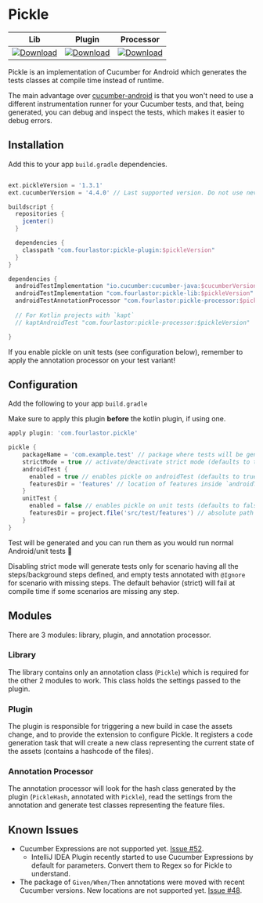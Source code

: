 # Pickle

| Lib | Plugin | Processor |
| --- | --- | --- |
| [ ![Download](https://api.bintray.com/packages/fourlastor/maven/pickle-lib/images/download.svg) ](https://bintray.com/fourlastor/maven/pickle-lib/_latestVersion) | [ ![Download](https://api.bintray.com/packages/fourlastor/maven/pickle-plugin/images/download.svg) ](https://bintray.com/fourlastor/maven/pickle-plugin/_latestVersion) | [ ![Download](https://api.bintray.com/packages/fourlastor/maven/pickle-processor/images/download.svg) ](https://bintray.com/fourlastor/maven/pickle-processor/_latestVersion) |

Pickle is an implementation of Cucumber for Android which generates the tests classes at compile time instead of runtime.

The main advantage over [cucumber-android](https://github.com/cucumber/cucumber-android) is that you won't need to use a different instrumentation runner for your Cucumber tests, and that, being generated, you can debug and inspect the tests, which makes it easier to debug errors.

## Installation

Add this to your app `build.gradle` dependencies.

```gradle

ext.pickleVersion = '1.3.1'
ext.cucumberVersion = '4.4.0' // Last supported version. Do not use never versions since annotation packages were moved.

buildscript {
  repositories {
    jcenter()
  }

  dependencies {
    classpath "com.fourlastor:pickle-plugin:$pickleVersion"
  }
}

dependencies { 
  androidTestImplementation "io.cucumber:cucumber-java:$cucumberVersion"
  androidTestImplementation "com.fourlastor:pickle-lib:$pickleVersion"
  androidTestAnnotationProcessor "com.fourlastor:pickle-processor:$pickleVersion"
  
  // For Kotlin projects with `kapt`
  // kaptAndroidTest "com.fourlastor:pickle-processor:$pickleVersion"

}

```

If you enable pickle on unit tests (see configuration below), remember to apply the annotation processor on your test variant!

## Configuration

Add the following to your app `build.gradle`

Make sure to apply this plugin **before** the kotlin plugin, if using one. 

```gradle
apply plugin: 'com.fourlastor.pickle'

pickle {
    packageName = 'com.example.test' // package where tests will be generated
    strictMode = true // activate/deactivate strict mode (defaults to true)
    androidTest {
      enabled = true // enables pickle on androidTest (defaults to true)
      featuresDir = 'features' // location of features inside `androidTest/src/assets`
    }
    unitTest {
      enabled = false // enables pickle on unit tests (defaults to false)
      featuresDir = project.file('src/test/features') // absolute path to location of feature files for unit tests
    }
}
```

Test will be generated and you can run them as you would run normal Android/unit tests :tada:

Disabling strict mode will generate tests only for scenario having all the steps/background steps defined, and empty tests annotated with `@Ignore` for scenario with missing steps. The default behavior (strict) will fail at compile time if some scenarios are missing any step.

## Modules

There are 3 modules: library, plugin, and annotation processor.

### Library

The library contains only an annotation class (`Pickle`) which is required for the other 2 modules to work. This class holds the settings passed to the plugin.

### Plugin

The plugin is responsible for triggering a new build in case the assets change, and to provide the extension to configure Pickle. It registers a code generation task that will create a new class representing the current state of the assets (contains a hashcode of the files).

### Annotation Processor

The annotation processor will look for the hash class generated by the plugin (`PickleHash`, annotated with `Pickle`), read the settings from the annotation and generate test classes representing the feature files.

## Known Issues

- Cucumber Expressions are not supported yet. [Issue #52](https://github.com/fourlastor/pickle/issues/52).
    - IntelliJ IDEA Plugin recently started to use Cucumber Expressions by default for parameters. Convert them to Regex so for Pickle to understand.
- The package of `Given/When/Then` annotations were moved with recent Cucumber versions. New locations are not supported yet. [Issue #48](https://github.com/fourlastor/pickle/issues/48).

